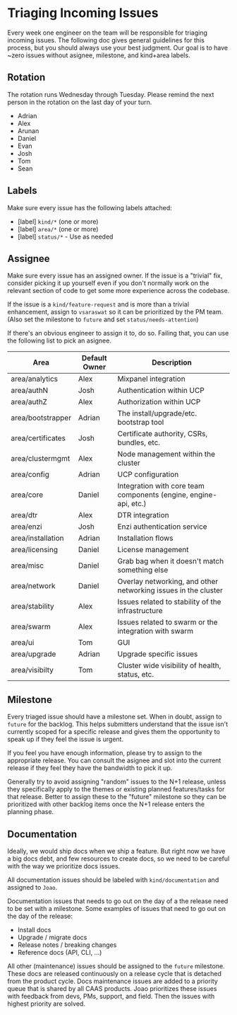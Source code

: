 # Triaging Incoming Issues

Every week one engineer on the team will be responsible for triaging
incoming issues.  The following doc gives general guidelines for this
process, but you should always use your best judgment.  Our goal is to
have ~zero issues without asignee, milestone, and kind+area labels.


## Rotation

The rotation runs Wednesday through Tuesday.  Please remind the next
person in the rotation on the last day of your turn.

* Adrian
* Alex
* Arunan
* Daniel
* Evan
* Josh
* Tom
* Sean


## Labels

Make sure every issue has the following labels attached:

* [label] `kind/*` (one or more)
* [label] `area/*` (one or more)
* [label] `status/*` - Use as needed


## Assignee

Make sure every issue has an assigned owner.  If the issue is a "trivial"
fix, consider picking it up yourself even if you don't normally work
on the relevant section of code to get some more experience across
the codebase.

If the issue is a `kind/feature-request` and is more than a trivial
enhancement, assign to `vsaraswat` so it can be prioritized
by the PM team. (Also set the milestone to `future` and set
`status/needs-attention`)

If there's an obvious engineer to assign it to, do so.  Failing that,
you can use the following list to pick an asignee.

| Area | Default Owner | Description |
|------|---------------|-------------|
| area/analytics    | Alex      | Mixpanel integration |
| area/authN        | Josh      | Authentication within UCP |
| area/authZ        | Alex      | Authorization within UCP |
| area/bootstrapper | Adrian    | The install/upgrade/etc. bootstrap tool |
| area/certificates | Josh      | Certificate authority, CSRs, bundles, etc. |
| area/clustermgmt  | Alex      | Node management within the cluster |
| area/config       | Adrian    | UCP configuration |
| area/core         | Daniel    | Integration with core team components (engine, engine-api, etc.) |
| area/dtr          | Alex      | DTR integration |
| area/enzi         | Josh      | Enzi authentication service |
| area/installation | Adrian    | Installation flows |
| area/licensing    | Daniel    | License management |
| area/misc         | Daniel    | Grab bag when it doesn't match something else |
| area/network   | Daniel    | Overlay networking, and other networking issues in the cluster |
| area/stability    | Alex      | Issues related to stability of the infrastructure |
| area/swarm        | Alex      | Issues related to swarm or the integration with swarm |
| area/ui           | Tom       | GUI |
| area/upgrade      | Adrian    | Upgrade specific issues |
| area/visibilty    | Tom       | Cluster wide visibility of health, status, etc. |


## Milestone

Every triaged issue should have a milestone set.  When in doubt, assign
to `future` for the backlog.  This helps submitters understand that the
issue isn't currently scoped for a specific release and gives them the
opportunity to speak up if they feel the issue is urgent.

If you feel you have enough information, please try to assign to the
appropriate release.  You can consult the asignee and slot into the
current release if they feel they have the bandwidth to pick it up.

Generally try to avoid assigning "random" issues to the N+1 release,
unless they specifically apply to the themes or existing planned
features/tasks for that release.  Better to assign these to the "future"
milestone so they can be prioritized with other backlog items once the
N+1 release enters the planning phase.

## Documentation

Ideally, we would ship docs when we ship a feature. But right now we
have a big docs debt, and few resources to create docs, so we need to
be careful with the way we prioritize docs issues.

All documentation issues should be labeled with `kind/documentation`
and assigned to `Joao`.

Documentation issues that needs to go out on the day of a the release
need to be set with a milestone. Some examples of issues that need to
go out on the day of the release:

* Install docs
* Upgrade / migrate docs
* Release notes / breaking changes
* Reference docs (API, CLI, ...)

All other (maintenance) issues should be assigned to the `future`
milestone. These docs are released continuously on a release cycle that
is detached from the product cycle.  Docs maintenance issues are added to
a priority queue that is shared by all CAAS products. Joao prioritizes
these issues with feedback from devs, PMs, support, and field. Then the
issues with highest priority are solved.
